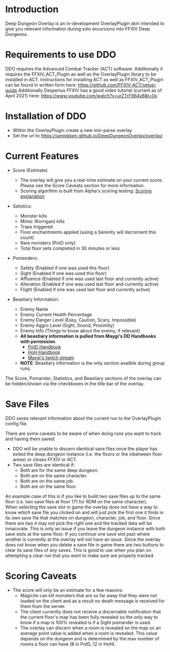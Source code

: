 # Introduction

Deep Dungeon Overlay is an in-development OverlayPlugin skin intended to give you relevant information during solo excursions into FFXIV Deep Dungeons.

# Requirements to use DDO

DDO requires the Advanced Combat Tracker (ACT) software.  Additionally it requires the FFXIV_ACT_Plugin as well as the OverlayPlugin library to be installed in ACT.
Instructions for installing ACT as well as FFXIV_ACT_Plugin can be found in written form here: https://github.com/FFXIV-ACT/setup-guide
Additionally Desperius FFXIV has a good video tutorial (current as of April 2021) here: https://www.youtube.com/watch?v=urZTrF864x8&t=0s

# Installation of DDO

- Within the OverlayPlugin create a new min-parse overlay
- Set the url to https://iamlokken.github.io/DeepDungeonOverlay/overlay/

# Current Features

* Score (Estimate)
	* The overlay will give you a real-time estimate on your current score.  Please see the Score Caveats section for more information.
	* Scoring algorithm is built from Alpha's scoring testing: [Scoring explanation](https://docs.google.com/document/d/1MnR2Xtj2lol1LESgscI6yi_1xcAeP3FBwJecbD-EiwE/edit)
	
* Satistics:
	* Monster kills
	* Mimic (Korrigan) kills
	* Traps triggered 
	* Floor enchantments applied (using a Serenity will decrement this count)
	* Rare monsters (PotD only)
	* Total floor sets completed in 30 minutes or less
	 
* Pomanders:
	* Safety (Enabled if one was used this floor)
	* Sight (Enabled if one was used this floor)
	* Affluence (Enabled if one was used last floor and currently active)
	* Alteration (Enabled if one was used last floor and currently active)
	* Flight (Enabled if one was used last floor and currently active)
	
* Beastiary Information:
    * Enemy Name
	* Enemy Current Health Percentage
	* Enemy Danger Level (Easy, Caution, Scary, Impossible)
	* Enemy Aggro Level (Sight, Sound, Proximity)
	* Enemy Info (Things to know about the enemy, if relevant)
	* __All beastiary information is pulled from Maygi's DD Handbooks with permission__.
		* [PotD Handbook](https://docs.google.com/document/d/e/2PACX-1vQpzFuhmSwTXuZSmtnKLNgQ0nRhumCFaB8NvCXFXSjrBHPRT5lXY8jMR4RaCK1aNfcl_G5ph5DNNwfl/pub)
		* [HoH Handbook](https://docs.google.com/document/d/1YVBSTOgJO-xOAB6YyKZEZRikjXFPle6Ihf_E7VdmQnI/edit)
		* [Maygi's twitch stream](https://www.twitch.tv/maygii)
	* **NOTE**: Beastiary information is the only section availble during group runs.

The Score, Pomander, Statistics, and Beastiary sections of the overlay can be hidden/shown via the checkboxes in the title bar of the overlay.

# Save Files

DDO saves relevant information about the current run to the OverlayPlugin config file.

There are some caveats to be aware of when doing runs you want to track and having them saved:
* DDO will be unable to discern identical save files once the player has exited the deep dungeon instance (i.e. the floors or the inbetween floor areas) or closes FFXIV or ACT.
* Two save files are identical if:
	* Both are for the same deep dungeon.
	* Both are on the same character.
	* Both are on the same job. 
	* Both are on the same floor.

An example case of this is if you like to build two save files up to the same floor (i.e. two save files at floor 171 for RDM on the same character).  
When selecting the save slot in game the overlay does not have a way to know _which_ save file you clicked on and will just pick the first one it finds in its own save file that matches on dungeon, character, job, and floor.  Since there are two it may not pick the right one and the tracked data will be innacurate.
This is only an issue if you leave the dungeon instance with both save slots at the same floor.  If you continue one save slot past where another is currently at the overlay will not have an issue.
Since the overlay does not know when you delete a save file in game there are two buttons to clear its save files of any saves.  This is good to use when you plan on attempting a clear run that you want to make sure are properly tracked.
# Scoring Caveats

* The score will only be an estimate for a few reasons:
    * Magicite can kill monsters that are so far away that they were not loaded on the client and as a result no death message is received for them from the server.
    * The client currently does not receive a discernable notification that the current floor's map has been fully revealed so the only way to know if a map is 100% revealed is if a Sight pomander is used.
    * The overlay can discern when a room is revealed on the map so an average point value is added when a room is revealed.  This value depends on the dungeon and is determined by the max number of rooms a floor can have (8 in PotD, 12 in HoH).